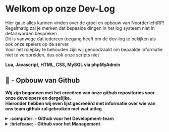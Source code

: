# Welkom op onze Dev-Log
Hier ga je alles kunnen vinden over de groei en opbouw van NoorderlichtRP!<br>
Regelmatig zal je merken dat bepaalde dingen in het log systeem niet in detail worden bespreken<br>
Dit is vanwege dat iedereen toegang heeft om de dev-log te bekijken als ook onze spelers op de server. <br>
Voor het roleplay te behouden zijn wij genoodzaakt om bepaalde informatie niet te verspreiden, dus ook onze scripts niet<br>

<b>Lua, Javascript, HTML, CSS, MySQL via phpMyAdmin <b><br>


##  :construction_worker: - Opbouw van Github



Wij zijn begonnen met het creeëren van onze github repositories voor onze developers en dergelijke.<br>
Hieronder hebben wij even lijst gecreeërd met informatie over wie van ons team github zal gebruiken met wat uitleg<br>
   
<details>
<summary>:computer: - Github voor het Development-team</summary>
<br>
Voor de developers hebben wij een Project board ingesteld met de benodigde scripts verdeeld in repositories</br>
Hiermee kunnen wij als team gestructureerd onze doelen, targets en deadlines instellen</br>
Ook zo hebben wij een duidelijk overzicht wat geprioriteerd moet worden en hoe ver wij staan in het proces.</br>
</details>

<details>
<summary>:briefcase: - Github voor het Management</summary>
<br>
---
</details>
